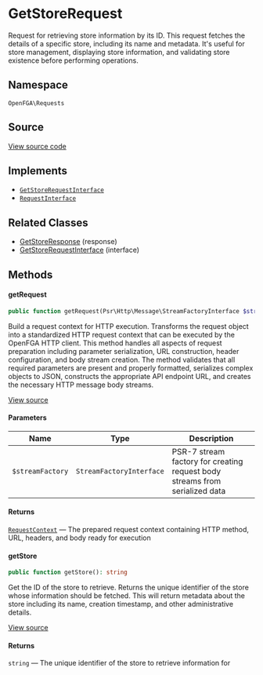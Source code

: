 # GetStoreRequest

Request for retrieving store information by its ID. This request fetches the details of a specific store, including its name and metadata. It&#039;s useful for store management, displaying store information, and validating store existence before performing operations.

## Namespace
`OpenFGA\Requests`

## Source
[View source code](https://github.com/evansims/openfga-php/blob/main/src/Requests/GetStoreRequest.php)

## Implements
* [`GetStoreRequestInterface`](GetStoreRequestInterface.md)
* [`RequestInterface`](RequestInterface.md)

## Related Classes
* [GetStoreResponse](Responses/GetStoreResponse.md) (response)
* [GetStoreRequestInterface](Requests/GetStoreRequestInterface.md) (interface)

## Methods

#### getRequest

```php
public function getRequest(Psr\Http\Message\StreamFactoryInterface $streamFactory): OpenFGA\Network\RequestContext
```

Build a request context for HTTP execution. Transforms the request object into a standardized HTTP request context that can be executed by the OpenFGA HTTP client. This method handles all aspects of request preparation including parameter serialization, URL construction, header configuration, and body stream creation. The method validates that all required parameters are present and properly formatted, serializes complex objects to JSON, constructs the appropriate API endpoint URL, and creates the necessary HTTP message body streams.

[View source](https://github.com/evansims/openfga-php/blob/main/src/Requests/GetStoreRequest.php#L50)

#### Parameters
| Name | Type | Description |
|------|------|-------------|
| `$streamFactory` | `StreamFactoryInterface` | PSR-7 stream factory for creating request body streams from serialized data |

#### Returns
[`RequestContext`](Network/RequestContext.md) — The prepared request context containing HTTP method, URL, headers, and body ready for execution
#### getStore

```php
public function getStore(): string
```

Get the ID of the store to retrieve. Returns the unique identifier of the store whose information should be fetched. This will return metadata about the store including its name, creation timestamp, and other administrative details.

[View source](https://github.com/evansims/openfga-php/blob/main/src/Requests/GetStoreRequest.php#L62)

#### Returns
`string` — The unique identifier of the store to retrieve information for
